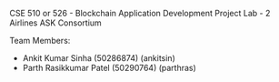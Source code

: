 CSE 510 or 526 - Blockchain Application Development Project Lab - 2 Airlines ASK Consortium

Team Members:
- Ankit Kumar Sinha (50286874) (ankitsin)
- Parth Rasikkumar Patel (50290764) (parthras)